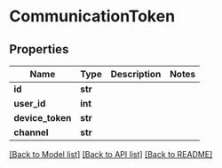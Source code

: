 # CommunicationToken

## Properties
Name | Type | Description | Notes
------------ | ------------- | ------------- | -------------
**id** | **str** |  | 
**user_id** | **int** |  | 
**device_token** | **str** |  | 
**channel** | **str** |  | 

[[Back to Model list]](../README.md#documentation-for-models) [[Back to API list]](../README.md#documentation-for-api-endpoints) [[Back to README]](../README.md)


